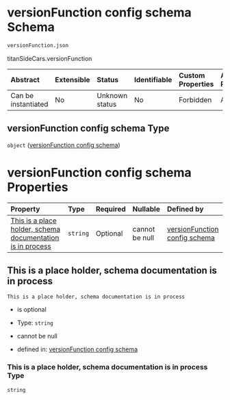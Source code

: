 # versionFunction config schema Schema

```txt
versionFunction.json
```

titanSideCars.versionFunction

| Abstract            | Extensible | Status         | Identifiable | Custom Properties | Additional Properties | Access Restrictions | Defined In                                                                 |
| :------------------ | :--------- | :------------- | :----------- | :---------------- | :-------------------- | :------------------ | :------------------------------------------------------------------------- |
| Can be instantiated | No         | Unknown status | No           | Forbidden         | Allowed               | none                | [versionFunction.json](../out/versionFunction.json "open original schema") |

## versionFunction config schema Type

`object` ([versionFunction config schema](versionfunction.md))

# versionFunction config schema Properties

| Property                                                                                                                 | Type     | Required | Nullable       | Defined by                                                                                                                                                                                                             |
| :----------------------------------------------------------------------------------------------------------------------- | :------- | :------- | :------------- | :--------------------------------------------------------------------------------------------------------------------------------------------------------------------------------------------------------------------- |
| [This is a place holder, schema documentation is in process](#this-is-a-place-holder-schema-documentation-is-in-process) | `string` | Optional | cannot be null | [versionFunction config schema](versionfunction-properties-this-is-a-place-holder-schema-documentation-is-in-process.md "versionFunction.json#/properties/This is a place holder, schema documentation is in process") |

## This is a place holder, schema documentation is in process



`This is a place holder, schema documentation is in process`

* is optional

* Type: `string`

* cannot be null

* defined in: [versionFunction config schema](versionfunction-properties-this-is-a-place-holder-schema-documentation-is-in-process.md "versionFunction.json#/properties/This is a place holder, schema documentation is in process")

### This is a place holder, schema documentation is in process Type

`string`

